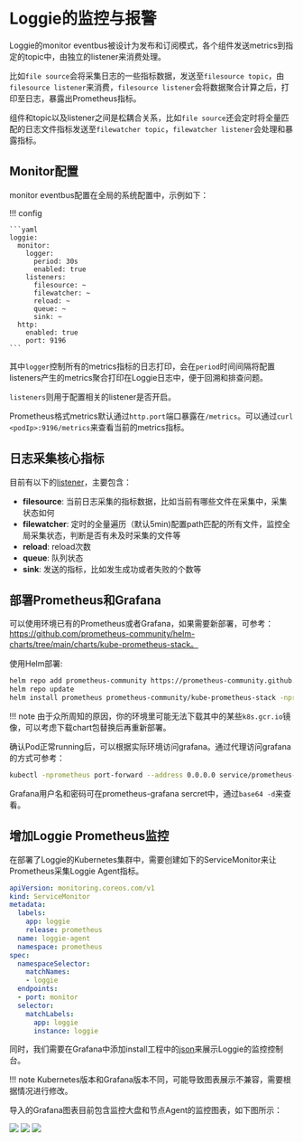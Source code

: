 # Loggie的监控与报警

Loggie的monitor eventbus被设计为发布和订阅模式，各个组件发送metrics到指定的topic中，由独立的listener来消费处理。  

比如`file source`会将采集日志的一些指标数据，发送至`filesource topic`，由`filesource listener`来消费，`filesource listener`会将数据聚合计算之后，打印至日志，暴露出Prometheus指标。

组件和topic以及listener之间是松耦合关系，比如`file source`还会定时将全量匹配的日志文件指标发送至`filewatcher topic`，`filewatcher listener`会处理和暴露指标。  

## Monitor配置
monitor eventbus配置在全局的系统配置中，示例如下：

!!! config

    ```yaml
    loggie:
      monitor:
        logger:
          period: 30s
          enabled: true
        listeners:
          filesource: ~
          filewatcher: ~
          reload: ~
          queue: ~
          sink: ~
      http:
        enabled: true
        port: 9196
    ```

其中`logger`控制所有的metrics指标的日志打印，会在`period`时间间隔将配置listeners产生的metrics聚合打印在Loggie日志中，便于回溯和排查问题。  

`listeners`则用于配置相关的listener是否开启。  

Prometheus格式metrics默认通过`http.port`端口暴露在`/metrics`。可以通过`curl <podIp>:9196/metrics`来查看当前的metrics指标。  

## 日志采集核心指标
目前有以下的[listener](../../reference/monitor/overview.md)，主要包含：

- **filesource**: 当前日志采集的指标数据，比如当前有哪些文件在采集中，采集状态如何
- **filewatcher**: 定时的全量遍历（默认5min)配置path匹配的所有文件，监控全局采集状态，判断是否有未及时采集的文件等
- **reload**: reload次数
- **queue**: 队列状态
- **sink**: 发送的指标，比如发生成功或者失败的个数等

## 部署Prometheus和Grafana
可以使用环境已有的Prometheus或者Grafana，如果需要新部署，可参考：https://github.com/prometheus-community/helm-charts/tree/main/charts/kube-prometheus-stack。

使用Helm部署:
```bash
helm repo add prometheus-community https://prometheus-community.github.io/helm-charts
helm repo update
helm install prometheus prometheus-community/kube-prometheus-stack -nprometheus --create-namespace
```

!!! note
    由于众所周知的原因，你的环境里可能无法下载其中的某些`k8s.gcr.io`镜像，可以考虑下载chart包替换后再重新部署。  

确认Pod正常running后，可以根据实际环境访问grafana。通过代理访问grafana的方式可参考：  

```bash
kubectl -nprometheus port-forward --address 0.0.0.0 service/prometheus-grafana 8181:80
```

Grafana用户名和密码可在prometheus-grafana sercret中，通过`base64 -d`来查看。

## 增加Loggie Prometheus监控

在部署了Loggie的Kubernetes集群中，需要创建如下的ServiceMonitor来让Prometheus采集Loggie Agent指标。  

```yaml
apiVersion: monitoring.coreos.com/v1
kind: ServiceMonitor
metadata:
  labels:
    app: loggie
    release: prometheus
  name: loggie-agent
  namespace: prometheus
spec:
  namespaceSelector:
    matchNames:
    - loggie
  endpoints:
  - port: monitor
  selector:
    matchLabels:
      app: loggie
      instance: loggie
```

同时，我们需要在Grafana中添加install工程中的[json](https://github.com/loggie-io/installation/tree/main/prometheus/grafana-dashboard)来展示Loggie的监控控制台。  

!!! note
    Kubernetes版本和Grafana版本不同，可能导致图表展示不兼容，需要根据情况进行修改。  

导入的Grafana图表目前包含监控大盘和节点Agent的监控图表，如下图所示：

![](img/grafana-agent-1.png)
![](img/grafana-agent-2.png)
![](img/grafana-agent-3.png)



